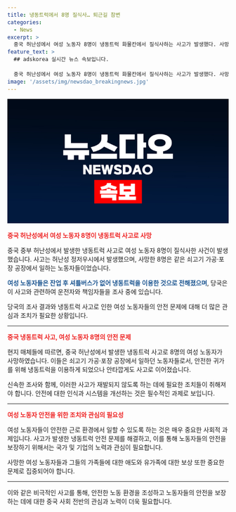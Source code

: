 ```yaml
---
title: 냉동트럭에서 8명 질식사… 퇴근길 참변
categories:
  - News
excerpt: >
  중국 허난성에서 여성 노동자 8명이 냉동트럭 화물칸에서 질식사하는 사고가 발생했다. 사망자들은 쇠고기 가공·포장 공장에서 일하는 여성으로, 잔업 후 셔틀버스가 없어 트럭을 탔다. 지난 15일 오후 10시께 의식을 잃은 채 발견되어 익숙한 차량이 도착했을 때부터 사망 판정을 받기까지 구조에 나선 뒤였다. 당국은 사고 경위를 조사 중이다.
feature_text: >
  ## adskorea 실시간 뉴스 속보입니다.

  중국 허난성에서 여성 노동자 8명이 냉동트럭 화물칸에서 질식사하는 사고가 발생했다. 사망자들은 쇠고기 가공·포장 공장에서 일하는 여성으로, 잔업 후 셔틀버스가 없어 트럭을 탔다. 지난 15일 오후 10시께 의식을 잃은 채 발견되어 익숙한 차량이 도착했을 때부터 사망 판정을 받기까지 구조에 나선 뒤였다. 당국은 사고 경위를 조사 중이다.
image: '/assets/img/newsdao_breakingnews.jpg'
---
```


<p><img src="/assets/img/newsdao_breakingnews.jpg" alt="adskorea 속보" /></p>

<p><b><span style="color: #ee2323;">중국 허난성에서 여성 노동자 8명이 냉동트럭 사고로 사망</span></b></p>

<p>중국 중부 허난성에서 발생한 냉동트럭 사고로 여성 노동자 8명이 질식사한 사건이 발생했습니다. 사고는 허난성 정저우시에서 발생했으며, 사망한 8명은 같은 쇠고기 가공·포장 공장에서 일하는 노동자들이었습니다.</p>

<p><b><span style="color: #1a5490;">여성 노동자들은 잔업 후 셔틀버스가 없어 냉동트럭을 이용한 것으로 전해졌으며</span></b>, 당국은 이 사고와 관련하여 운전자와 책임자들을 조사 중에 있습니다.</p>

<p>당국의 조사 결과와 냉동트럭 사고로 인한 여성 노동자들의 안전 문제에 대해 더 많은 관심과 조치가 필요한 상황입니다. </p>

<hr />

<p><b><span style="color: #ee2323;">중국 냉동트럭 사고, 여성 노동자 8명의 안전 문제</span></b></p>

<p>현지 매체들에 따르면, 중국 허난성에서 발생한 냉동트럭 사고로 8명의 여성 노동자가 사망하였습니다. 이들은 쇠고기 가공·포장 공장에서 일하던 노동자들로서, 안전한 귀가를 위해 냉동트럭을 이용하게 되었으나 안타깝게도 사고로 이어졌습니다.</p>

<p>신속한 조사와 함께, 이러한 사고가 재발되지 않도록 하는 데에 필요한 조치들이 취해져야 합니다. 안전에 대한 인식과 시스템을 개선하는 것은 필수적인 과제로 보입니다. </p>

<hr />

<p><b><span style="color: #ee2323;">여성 노동자 안전을 위한 조치와 관심의 필요성</span></b></p>

<p>여성 노동자들이 안전한 근로 환경에서 일할 수 있도록 하는 것은 매우 중요한 사회적 과제입니다. 사고가 발생한 냉동트럭 안전 문제를 해결하고, 이를 통해 노동자들의 안전을 보장하기 위해서는 국가 및 기업의 노력과 관심이 필요합니다.</p>

<p>사망한 여성 노동자들과 그들의 가족들에 대한 애도와 유가족에 대한 보상 또한 중요한 문제로 집중되어야 합니다.</p>

<hr />

<p>이와 같은 비극적인 사고를 통해, 안전한 노동 환경을 조성하고 노동자들의 안전을 보장하는 데에 대한 중국 사회 전반의 관심과 노력이 더욱 필요합니다.</p>

